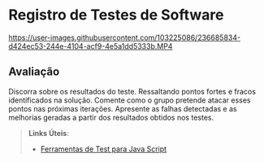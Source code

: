 # Registro de Testes de Software

https://user-images.githubusercontent.com/103225086/236685834-d424ec53-244e-4104-acf9-4e5a1dd5333b.MP4


## Avaliação

Discorra sobre os resultados do teste. Ressaltando pontos fortes e fracos identificados na solução. Comente como o grupo pretende atacar esses pontos nas próximas iterações. Apresente as falhas detectadas e as melhorias geradas a partir dos resultados obtidos nos testes.

> **Links Úteis**:
> - [Ferramentas de Test para Java Script](https://geekflare.com/javascript-unit-testing/)
